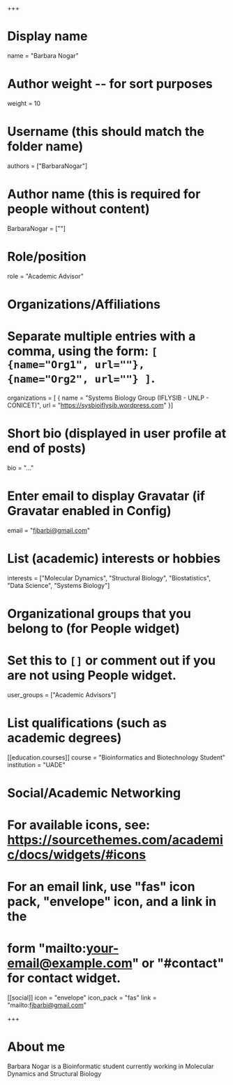 +++
# Display name
name = "Barbara Nogar"

# Author weight -- for sort purposes
weight = 10

# Username (this should match the folder name)
authors = ["BarbaraNogar"]

# Author name (this is required for people without content)
BarbaraNogar = [""]

# Role/position
role = "Academic Advisor"

# Organizations/Affiliations
#   Separate multiple entries with a comma, using the form: `[ {name="Org1", url=""}, {name="Org2", url=""} ]`.
organizations = [ { name = "Systems Biology Group (IFLYSIB - UNLP - CONICET)", url = "https://sysbioiflysib.wordpress.com" }]

# Short bio (displayed in user profile at end of posts)
bio = "..."

# Enter email to display Gravatar (if Gravatar enabled in Config)
email = "fjbarbi@gmail.com"

# List (academic) interests or hobbies
interests = ["Molecular Dynamics", "Structural Biology", "Biostatistics", "Data Science", "Systems Biology"]

# Organizational groups that you belong to (for People widget)
#   Set this to `[]` or comment out if you are not using People widget.
user_groups = ["Academic Advisors"] 

# List qualifications (such as academic degrees)
[[education.courses]]
  course = "Bioinformatics and Biotechnology Student"
  institution = "UADE"


# Social/Academic Networking
# For available icons, see: https://sourcethemes.com/academic/docs/widgets/#icons
#   For an email link, use "fas" icon pack, "envelope" icon, and a link in the
#   form "mailto:your-email@example.com" or "#contact" for contact widget.

[[social]]
  icon = "envelope"
  icon_pack = "fas"
  link = "mailto:fjbarbi@gmail.com"

+++

# About me 

Barbara Nogar is a Bioinformatic student currently working in Molecular Dynamics and Structural Biology